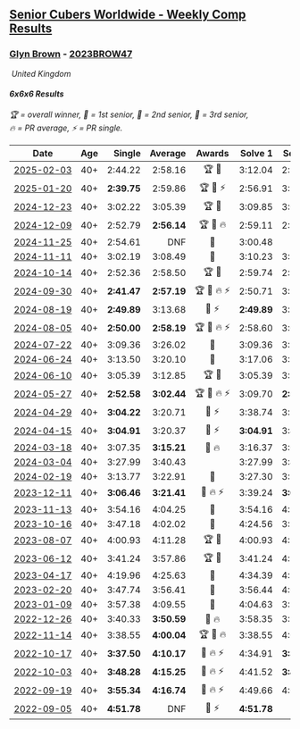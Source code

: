 <style>table {white-space: nowrap;}</style>
<link rel="stylesheet" type="text/css" href="/scw-comp/css/flags.css" />

## [Senior Cubers Worldwide - Weekly Comp Results](/scw-comp/results/)
### [Glyn Brown](README.md) - [2023BROW47](https://www.worldcubeassociation.org/persons/2023BROW47?event=666)

<i class="flag flag-GB" />&nbsp;United Kingdom

#### 6x6x6 Results

<span style="white-space: nowrap;">🏆 = overall winner</span>, <span style="white-space: nowrap;">🥇 = 1st senior</span>, <span style="white-space: nowrap;">🥈 = 2nd senior</span>, <span style="white-space: nowrap;">🥉 = 3rd senior</span>, <span style="white-space: nowrap;">🔥 = PR average</span>, <span style="white-space: nowrap;">⚡ = PR single</span>.

| Date | Age | Single | Average | Awards | Solve 1 | Solve 2 | Solve 3 | Video |
| :--: | :--: | --: | --: | :--: | --: | --: | --: | :-- |
| [2025-02-03](../../results/2025-02-03/666.md) | 40+ | 2:44.22 | 2:58.16 | 🏆 🥇 | 3:12.04 | 2:58.23 | 2:44.22 | [Desktop](https://www.facebook.com/events/1130545325035871/permalink/1138418944248509) / [Mobile](https://m.facebook.com/events/1130545325035871?view=permalink&id=1138418944248509) |
| [2025-01-20](../../results/2025-01-20/666.md) | 40+ | **2:39.75** | 2:59.86 | 🏆 🥇 ⚡ | 2:56.91 | 3:22.91 | **2:39.75** | [Desktop](https://www.facebook.com/events/963859128590696/permalink/971237757852833) / [Mobile](https://m.facebook.com/events/963859128590696?view=permalink&id=971237757852833) |
| [2024-12-23](../../results/2024-12-23/666.md) | 40+ | 3:02.22 | 3:05.39 | 🏆 🥇 | 3:09.85 | 3:04.09 | 3:02.22 | [Desktop](https://www.facebook.com/events/611146718114819/permalink/618049114091246) / [Mobile](https://m.facebook.com/events/611146718114819?view=permalink&id=618049114091246) |
| [2024-12-09](../../results/2024-12-09/666.md) | 40+ | 2:52.79 | **2:56.14** | 🏆 🥇 🔥 | 2:59.11 | 2:56.51 | 2:52.79 | [Desktop](https://www.facebook.com/events/1632089064354736/permalink/1635720023991640) / [Mobile](https://m.facebook.com/events/1632089064354736?view=permalink&id=1635720023991640) |
| [2024-11-25](../../results/2024-11-25/666.md) | 40+ | 2:54.61 | DNF | 🥉 | 3:00.48 | DNF | 2:54.61 | [Desktop](https://www.facebook.com/events/568276315811932/permalink/569576225681941) / [Mobile](https://m.facebook.com/events/568276315811932?view=permalink&id=569576225681941) |
| [2024-11-11](../../results/2024-11-11/666.md) | 40+ | 3:02.19 | 3:08.49 | 🥈 | 3:10.23 | 3:13.05 | 3:02.19 | [Desktop](https://www.facebook.com/events/456459500381444/permalink/465045582856169) / [Mobile](https://m.facebook.com/events/456459500381444?view=permalink&id=465045582856169) |
| [2024-10-14](../../results/2024-10-14/666.md) | 40+ | 2:52.36 | 2:58.50 | 🏆 🥇 | 2:59.74 | 2:52.36 | 3:03.41 | [Desktop](https://www.facebook.com/events/1556569994978787/permalink/1563509217618198) / [Mobile](https://m.facebook.com/events/1556569994978787?view=permalink&id=1563509217618198) |
| [2024-09-30](../../results/2024-09-30/666.md) | 40+ | **2:41.47** | **2:57.19** | 🏆 🥇 🔥 ⚡ | 2:50.71 | 3:19.40 | **2:41.47** | [Desktop](https://www.facebook.com/events/1448319499191380/permalink/1452390532117610) / [Mobile](https://m.facebook.com/events/1448319499191380?view=permalink&id=1452390532117610) |
| [2024-08-19](../../results/2024-08-19/666.md) | 40+ | **2:49.89** | 3:13.68 | 🥈 ⚡ | **2:49.89** | 3:22.32 | 3:28.84 | [Desktop](https://www.facebook.com/events/969856414942868/permalink/978930164035493) / [Mobile](https://m.facebook.com/events/969856414942868?view=permalink&id=978930164035493) |
| [2024-08-05](../../results/2024-08-05/666.md) | 40+ | **2:50.00** | **2:58.19** | 🏆 🥇 🔥 ⚡ | 2:58.60 | 3:05.96 | **2:50.00** | [Desktop](https://www.facebook.com/events/843031524469348/permalink/848377817268052) / [Mobile](https://m.facebook.com/events/843031524469348?view=permalink&id=848377817268052) |
| [2024-07-22](../../results/2024-07-22/666.md) | 40+ | 3:09.36 | 3:26.02 | 🥉 | 3:09.36 | 3:35.84 | 3:32.86 | [Desktop](https://www.facebook.com/events/785148847162745/permalink/791127493231547) / [Mobile](https://m.facebook.com/events/785148847162745?view=permalink&id=791127493231547) |
| [2024-06-24](../../results/2024-06-24/666.md) | 40+ | 3:13.50 | 3:20.10 | 🥉 | 3:17.06 | 3:29.73 | 3:13.50 | [Desktop](https://www.facebook.com/events/500485402410682/permalink/504419178683971) / [Mobile](https://m.facebook.com/events/500485402410682?view=permalink&id=504419178683971) |
| [2024-06-10](../../results/2024-06-10/666.md) | 40+ | 3:05.39 | 3:12.85 | 🏆 🥇 | 3:05.39 | 3:27.14 | 3:06.03 | [Desktop](https://www.facebook.com/events/804039971828225/permalink/812169377681951) / [Mobile](https://m.facebook.com/events/804039971828225?view=permalink&id=812169377681951) |
| [2024-05-27](../../results/2024-05-27/666.md) | 40+ | **2:52.58** | **3:02.44** | 🏆 🥇 🔥 ⚡ | 3:09.70 | **2:52.58** | 3:05.05 | [Desktop](https://www.facebook.com/events/476090921456450/permalink/481792350886307) / [Mobile](https://m.facebook.com/events/476090921456450?view=permalink&id=481792350886307) |
| [2024-04-29](../../results/2024-04-29/666.md) | 40+ | **3:04.22** | 3:20.71 | 🥈 ⚡ | 3:38.74 | 3:19.18 | **3:04.22** | [Desktop](https://www.facebook.com/events/457727373442774/permalink/466552252560286) / [Mobile](https://m.facebook.com/events/457727373442774?view=permalink&id=466552252560286) |
| [2024-04-15](../../results/2024-04-15/666.md) | 40+ | **3:04.91** | 3:20.37 | 🥉 ⚡ | **3:04.91** | 3:44.59 | 3:11.62 | [Desktop](https://www.facebook.com/events/824973009507415/permalink/832749028729813) / [Mobile](https://m.facebook.com/events/824973009507415?view=permalink&id=832749028729813) |
| [2024-03-18](../../results/2024-03-18/666.md) | 40+ | 3:07.35 | **3:15.21** | 🥈 🔥 | 3:16.37 | 3:07.35 | 3:21.91 | [Desktop](https://www.facebook.com/events/386186517521787/permalink/394186900055082) / [Mobile](https://m.facebook.com/events/386186517521787?view=permalink&id=394186900055082) |
| [2024-03-04](../../results/2024-03-04/666.md) | 40+ | 3:27.99 | 3:40.43 |  | 3:27.99 | 3:41.01 | 3:52.29 | [Desktop](https://www.facebook.com/events/3564311457163699/permalink/3571172746477570) / [Mobile](https://m.facebook.com/events/3564311457163699?view=permalink&id=3571172746477570) |
| [2024-02-19](../../results/2024-02-19/666.md) | 40+ | 3:13.77 | 3:22.91 | 🥉 | 3:27.30 | 3:13.77 | 3:27.67 | [Desktop](https://www.facebook.com/events/937364477878870/permalink/940445984237386) / [Mobile](https://m.facebook.com/events/937364477878870?view=permalink&id=940445984237386) |
| [2023-12-11](../../results/2023-12-11/666.md) | 40+ | **3:06.46** | **3:21.41** | 🥈 🔥 ⚡ | 3:39.24 | **3:06.46** | 3:18.52 | [Desktop](https://www.facebook.com/events/101679999707522/permalink/106787705863418) / [Mobile](https://m.facebook.com/events/101679999707522?view=permalink&id=106787705863418) |
| [2023-11-13](../../results/2023-11-13/666.md) | 40+ | 3:54.16 | 4:04.25 | 🥈 | 3:54.16 | 4:20.36 | 3:58.23 | [Desktop](https://www.facebook.com/events/1374628593479428/permalink/1380189032923384) / [Mobile](https://m.facebook.com/events/1374628593479428?view=permalink&id=1380189032923384) |
| [2023-10-16](../../results/2023-10-16/666.md) | 40+ | 3:47.18 | 4:02.02 | 🥈 | 4:24.56 | 3:54.31 | 3:47.18 | [Desktop](https://www.facebook.com/events/754076313399498/permalink/763124315828031) / [Mobile](https://m.facebook.com/events/754076313399498?view=permalink&id=763124315828031) |
| [2023-08-07](../../results/2023-08-07/666.md) | 40+ | 4:00.93 | 4:11.28 | 🏆 🥇 | 4:00.93 | 4:25.48 | 4:07.42 | [Desktop](https://www.facebook.com/events/310216218066087/permalink/316970374057338) / [Mobile](https://m.facebook.com/events/310216218066087?view=permalink&id=316970374057338) |
| [2023-06-12](../../results/2023-06-12/666.md) | 40+ | 3:41.24 | 3:57.86 | 🏆 🥇 | 3:41.24 | 4:13.91 | 3:58.42 | [Desktop](https://www.facebook.com/events/575948201291091/permalink/580984644120780) / [Mobile](https://m.facebook.com/events/575948201291091?view=permalink&id=580984644120780) |
| [2023-04-17](../../results/2023-04-17/666.md) | 40+ | 4:19.96 | 4:25.63 | 🥈 | 4:34.39 | 4:19.96 | 4:22.54 | [Desktop](https://www.facebook.com/events/175752445390498/permalink/182829041349505) / [Mobile](https://m.facebook.com/events/175752445390498?view=permalink&id=182829041349505) |
| [2023-02-20](../../results/2023-02-20/666.md) | 40+ | 3:47.74 | 3:56.41 | 🥈 | 3:56.44 | 4:05.06 | 3:47.74 | [Desktop](https://www.facebook.com/events/751205503064846/permalink/758387402346656) / [Mobile](https://m.facebook.com/events/751205503064846?view=permalink&id=758387402346656) |
| [2023-01-09](../../results/2023-01-09/666.md) | 40+ | 3:57.38 | 4:09.55 | 🥈 | 4:04.63 | 3:57.38 | 4:26.65 | [Desktop](https://www.facebook.com/events/1531132474062600/permalink/1540978819744632) / [Mobile](https://m.facebook.com/events/1531132474062600?view=permalink&id=1540978819744632) |
| [2022-12-26](../../results/2022-12-26/666.md) | 40+ | 3:40.33 | **3:50.59** | 🥈 🔥 | 3:58.35 | 3:53.10 | 3:40.33 | [Desktop](https://www.facebook.com/events/699260168471197/permalink/708450827552131) / [Mobile](https://m.facebook.com/events/699260168471197?view=permalink&id=708450827552131) |
| [2022-11-14](../../results/2022-11-14/666.md) | 40+ | 3:38.55 | **4:00.04** | 🏆 🥇 🔥 | 3:38.55 | 4:08.25 | 4:13.31 | [Desktop](https://www.facebook.com/events/823524585526773/permalink/833131727899392) / [Mobile](https://m.facebook.com/events/823524585526773?view=permalink&id=833131727899392) |
| [2022-10-17](../../results/2022-10-17/666.md) | 40+ | **3:37.50** | **4:10.17** | 🥈 🔥 ⚡ | 4:34.91 | **3:37.50** | 4:18.11 | [Desktop](https://www.facebook.com/events/5873184052742514/permalink/5898758440185075) / [Mobile](https://m.facebook.com/events/5873184052742514?view=permalink&id=5898758440185075) |
| [2022-10-03](../../results/2022-10-03/666.md) | 40+ | **3:48.28** | **4:15.25** | 🥈 🔥 ⚡ | 4:41.52 | **3:48.28** | 4:15.96 | [Desktop](https://www.facebook.com/events/815539682815599/permalink/821863458849888) / [Mobile](https://m.facebook.com/events/815539682815599?view=permalink&id=821863458849888) |
| [2022-09-19](../../results/2022-09-19/666.md) | 40+ | **3:55.34** | **4:16.74** | 🥇 🔥 ⚡ | 4:49.66 | 4:05.23 | **3:55.34** | [Desktop](https://www.facebook.com/events/450657513693488/permalink/456958953063344) / [Mobile](https://m.facebook.com/events/450657513693488?view=permalink&id=456958953063344) |
| [2022-09-05](../../results/2022-09-05/666.md) | 40+ | **4:51.78** | DNF | 🥈 ⚡ | **4:51.78** | DNF | DNF | [Desktop](https://www.facebook.com/events/448393960648054/permalink/454511063369677) / [Mobile](https://m.facebook.com/events/448393960648054?view=permalink&id=454511063369677) |


<!-- Global site tag (gtag.js) - Google Analytics -->
<script async src="https://www.googletagmanager.com/gtag/js?id=UA-86348435-3"></script>
<script>window.dataLayer = window.dataLayer || []; function gtag() {dataLayer.push(arguments);} gtag('js', new Date()); gtag('config', 'UA-86348435-3');</script>
